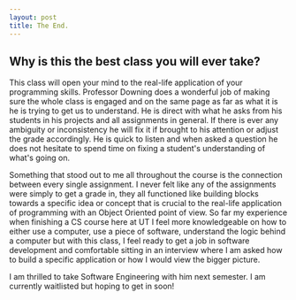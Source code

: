 ```yaml
---
layout: post
title: The End.
---
```

## Why is this the best class you will ever take?
This class will open your mind to the real-life application of your programming skills. Professor Downing does a wonderful job of making sure the whole class is engaged and on the same page as far as what it is he is trying to get us to understand. He is direct with what he asks from his students in his projects and all assignments in general. If there is ever any ambiguity or inconsistency he will fix it if brought to his attention or adjust the grade accordingly. He is quick to listen and when asked a question he does not hesitate to spend time on fixing a student's understanding of what's going on. 

Something that stood out to me all throughout the course is the connection between every single assignment. I never felt like any of the assignments were simply to get a grade in, they all functioned like building blocks towards a specific idea or concept that is crucial to the real-life application of programming with an Object Oriented point of view. So far my experience when finishing a CS course here at UT I feel more knowledgeable on how to either use a computer, use a piece of software, understand the logic behind a computer but with this class, I feel ready to get a job in software development and comfortable sitting in an interview where I am asked how to build a specific application or how I would view the bigger picture.

I am thrilled to take Software Engineering with him next semester. I am currently waitlisted but hoping to get in soon! 